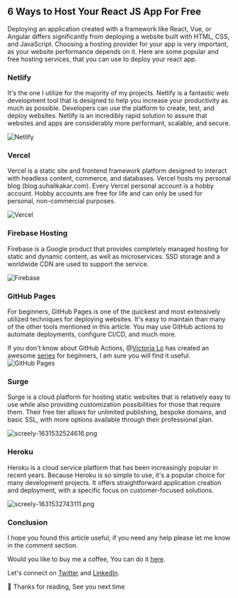## 6 Ways to Host Your React JS App For Free

Deploying an application created with a framework like React, Vue, or Angular differs significantly from deploying a website built with HTML, CSS, and JavaScript. Choosing a hosting provider for your app is very important, as your website performance depends on it. Here are some popular and free hosting services, that you can use to deploy your react app. 

### Netlify
It's the one I utilize for the majority of my projects. Netlify is a fantastic web development tool that is designed to help you increase your productivity as much as possible. Developers can use the platform to create, test, and deploy websites. Netlify is an incredibly rapid solution to assure that websites and apps are considerably more performant, scalable, and secure.

![Netlify](https://cdn.hashnode.com/res/hashnode/image/upload/v1631516525859/-MW2MC_Q7.png)


### Vercel
Vercel is a static site and frontend framework platform designed to interact with headless content, commerce, and databases. Vercel hosts my personal blog (blog.suhailkakar.com). Every Vercel personal account is a hobby account. Hobby accounts are free for life and can only be used for personal, non-commercial purposes.

![Vercel](https://cdn.hashnode.com/res/hashnode/image/upload/v1631516664048/ufpr75uXc.png)


### Firebase Hosting

Firebase is a Google product that provides completely managed hosting for static and dynamic content, as well as microservices. SSD storage and a worldwide CDN are used to support the service.

![Firebase](https://cdn.hashnode.com/res/hashnode/image/upload/v1631517048127/pxQeqJ_-R.png)


### GitHub Pages

For beginners, GitHub Pages is one of the quickest and most extensively utilized techniques for deploying websites. It's easy to maintain than many of the other tools mentioned in this article. You may use GitHub actions to automate deployments, configure CI/CD, and much more.

If you don't know about GitHub Actions, @[Victoria Lo](@victoria) has created an awesome  [series](https://lo-victoria.com/series/github-actions)  for beginners, I am sure you will find it useful.
![GitHub Pages](https://cdn.hashnode.com/res/hashnode/image/upload/v1631529906347/cNfD648QDi.png)

 

### Surge

Surge is a cloud platform for hosting static websites that is relatively easy to use while also providing customization possibilities for those that require them.
Their free tier allows for unlimited publishing, bespoke domains, and basic SSL, with more options available through their professional plan.


![screely-1631532524616.png](https://cdn.hashnode.com/res/hashnode/image/upload/v1631532532342/x9IiEX6Je0.png)

### Heroku 
Heroku is a cloud service platform that has been increasingly popular in recent years. Because Heroku is so simple to use, it's a popular choice for many development projects. It offers straightforward application creation and deployment, with a specific focus on customer-focused solutions.


![screely-1631532743111.png](https://cdn.hashnode.com/res/hashnode/image/upload/v1631532751337/V1thIq79M.png)


### Conclusion 

I hope you found this article useful, if you need any help please let me know in the comment section. 

Would you like to buy me a coffee, You can do it [here](https://www.buymeacoffee.com/suhailkakar).

Let's connect on  [Twitter](https://twitter.com/suhailkakar)  and  [LinkedIn](https://www.linkedin.com/in/suhailkakar/). 

👋 Thanks for reading, See you next time
